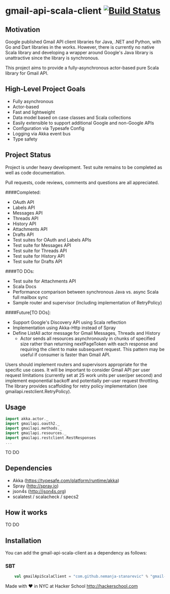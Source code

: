 # gmail-api-scala-client [![Build Status](https://travis-ci.org/nemanja-stanarevic/gmail-api-scala-client.svg?branch=master)](https://travis-ci.org/nemanja-stanarevic/gmail-api-scala-client)

## Motivation
Google published Gmail API client libraries for Java, .NET and Python, with Go
and Dart libraries in the works. However, there is currently no native Scala
library and developing a wrapper around Google's Java library is unattractive
since the library is synchronous.

This project aims to provide a fully-asynchronous actor-based pure Scala library
for Gmail API.

## High-Level Project Goals
* Fully asynchronous
* Actor-based 
* Fast and lightweight
* Data model based on case classes and Scala collections
* Easily extensible to support additional Google and non-Google APIs
* Configuration via Typesafe Config
* Logging via Akka event bus
* Type safety

## Project Status

Project is under heavy development. Test suite remains to be completed as well
as code documentation.

Pull requests, code reviews, comments and questions are all appreciated.

####Completed:
* OAuth API
* Labels API
* Messages API
* Threads API
* History API
* Attachments API
* Drafts API
* Test suites for OAuth and Labels APIs
* Test suite for Messages API
* Test suite for Threads API
* Test suite for History API
* Test suite for Drafts API

####TO DOs:
* Test suite for Attachments API
* Scala Docs
* Performance comparison between synchronous Java vs. async Scala full mailbox sync
* Sample router and supervisor (including implementation of RetryPolicy)

####Future[TO DOs]:
* Support Google's Discovery API using Scala reflection
* Implementation using Akka-Http instead of Spray
* Define ListAll actor message for Gmail Messages, Threads and History
  - Actor sends all resources asynchronously in chunks of specified size
    rather than returning nextPageToken with each response and requiring the 
    client to make subsequent request. This pattern may be useful if consumer
    is faster than Gmail API.

Users should implement routers and supervisors appropriate for the specific
use cases. It will be important to consider Gmail API per user request
limitations (currently set at 25 work units per user/per second) and implement
exponential backoff and potentially per-user request throttling. The library
provides scaffolding for retry policy implementation (see gmailapi.restclient.RetryPolicy).

## Usage

```scala
import akka.actor._
import gmailapi.oauth2._
import gmailapi.methods._
import gmailapi.resources._
import gmailapi.restclient.RestResponses
...
```

TO DO

## Dependencies

* Akka (https://typesafe.com/platform/runtime/akka)
* Spray (http://spray.io)
* json4s (http://json4s.org)
* scalatest / scalacheck / specs2

## How it works

TO DO

## Installation

You can add the gmail-api-scala-client as a dependency as follows:

### SBT

```scala
    val gmailApiScalaClient = "com.github.nemanja-stanarevic" % "gmail-api-scala-client" % "0.1"
```

Made with ❤ in NYC at Hacker School <http://hackerschool.com>
